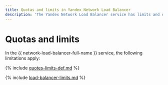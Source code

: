 ```yaml
---
title: Quotas and limits in Yandex Network Load Balancer
description: 'The Yandex Network Load Balancer service has limits and quotas for the number of load balancers in one cloud, as well as the number of target groups in one cloud. You will learn more about the limitations of the service in this article. '
---
```


# Quotas and limits

In the {{ network-load-balancer-full-name }} service, the following limitations apply:

{% include [quotes-limits-def.md](../../_includes/quotes-limits-def.md) %}

{% include [load-balancer-limits.md](../../_includes/load-balancer-limits.md) %}

